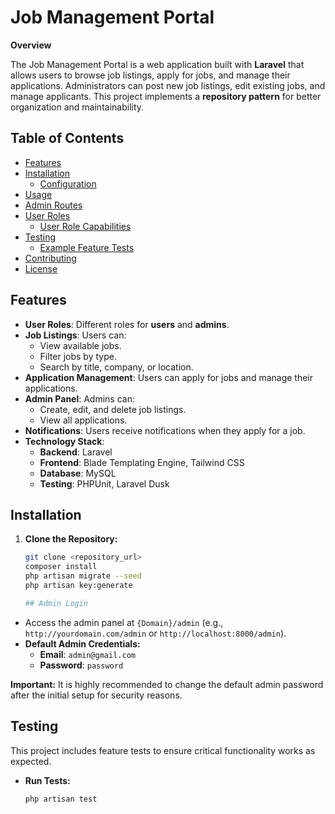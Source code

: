 # Job Management Portal

**Overview**

The Job Management Portal is a web application built with **Laravel** that allows users to browse job listings, apply for jobs, and manage their applications. Administrators can post new job listings, edit existing jobs, and manage applicants. This project implements a **repository pattern** for better organization and maintainability.

## Table of Contents

- [Features](#features)
- [Installation](#installation)
  - [Configuration](#configuration)
- [Usage](#usage)
- [Admin Routes](#admin-routes)
- [User Roles](#user-roles)
  - [User Role Capabilities](#user-role-capabilities)
- [Testing](#testing)
  - [Example Feature Tests](#example-feature-tests)
- [Contributing](#contributing)
- [License](#license)

## Features

- **User Roles**: Different roles for **users** and **admins**.
- **Job Listings**: Users can:
    - View available jobs.
    - Filter jobs by type.
    - Search by title, company, or location.
- **Application Management**: Users can apply for jobs and manage their applications.
- **Admin Panel**: Admins can:
    - Create, edit, and delete job listings.
    - View all applications.
- **Notifications**: Users receive notifications when they apply for a job.
- **Technology Stack**:
    - **Backend**: Laravel
    - **Frontend**: Blade Templating Engine, Tailwind CSS
    - **Database**: MySQL
    - **Testing**: PHPUnit, Laravel Dusk

## Installation

1. **Clone the Repository:**
   ```bash
   git clone <repository_url>
   composer install
   php artisan migrate --seed
   php artisan key:generate

   ## Admin Login

- Access the admin panel at `{Domain}/admin` (e.g., `http://yourdomain.com/admin` or `http://localhost:8000/admin`).
- **Default Admin Credentials:**
    - **Email**: `admin@gmail.com`
    - **Password**: `password`

**Important:** It is highly recommended to change the default admin password after the initial setup for security reasons.

## Testing

This project includes feature tests to ensure critical functionality works as expected.

- **Run Tests:**
  ```bash
  php artisan test

